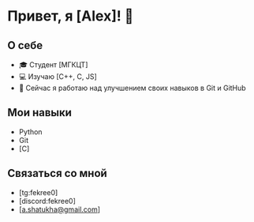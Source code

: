 # Привет, я [Alex]! 👋

## О себе
- 🎓 Студент [МГКЦТ]
- 💻 Изучаю [С++, С, JS]
- 🌱 Сейчас я работаю над улучшением своих навыков в Git и GitHub

## Мои навыки
- Python
- Git
- [C]

## Связаться со мной
- [tg:fekree0]
- [discord:fekree0]
- [a.shatukha@gmail.com]
